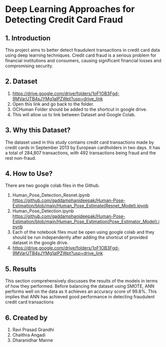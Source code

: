 # Deep Learning Approaches for Detecting Credit Card Fraud

## 1. Introduction 
This project aims to better detect fraudulent transactions in credit card data using deep learning techniques. Credit card fraud is a serious problem for financial institutions and consumers, causing significant financial losses and compromising security.

## 2. Dataset
1. https://drive.google.com/drive/folders/1oF1OB3Fgd-9MVarUTB4sJYMg1alPZWpt?usp=drive_link
2. Open this link and go back to the folder.
3. OCHuman Folder should be added to the shortcut in google drive.
4. This will allow us to link between Dataset and Google Colab.

## 3. Why this Dataset? 
The dataset used in this study contains credit card transactions made by credit cards in September 2013 by European cardholders in two days. It has a total of 284,807 transactions, with 492 transactions being fraud and the rest non-fraud.

## 4. How to Use?
There are two google colab files in the Github. 
1. Human_Pose_Detection_Resnet.ipynb
https://github.com/gaddamphanideepak/Human-Pose-Estimation/blob/main/Human_Pose_Estimate(Resnet_Model).ipynb
2. Human_Pose_Detection.ipynb
https://github.com/gaddamphanideepak/Human-Pose-Estimation/blob/main/Human_Pose_Estimation(Pose_Estimator_Model).ipynb
3. Each of the notebook files must be open using google colab and they should be run independently after adding the shortcut of provided dataset in the google drive.
4. https://drive.google.com/drive/folders/1oF1OB3Fgd-9MVarUTB4sJYMg1alPZWpt?usp=drive_link 

## 5. Results
This section comprehensively discusses the results of the models in terms of how they performed. Before balancing the dataset using SMOTE, ANN performs well on the data as it achieves an accuracy score of  99.8%. This implies that ANN has achieved good performance in detecting fraudulent credit card transactions

## 6. Created by 

1. Ravi Prasad Grandhi
2. Chaithra Angadi
3. Dharanidhar Manne
